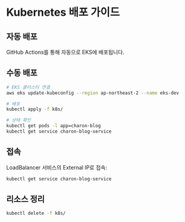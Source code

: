 # Kubernetes 배포 가이드

## 자동 배포
GitHub Actions를 통해 자동으로 EKS에 배포됩니다.

## 수동 배포
```bash
# EKS 클러스터 연결
aws eks update-kubeconfig --region ap-northeast-2 --name eks-dev

# 배포
kubectl apply -f k8s/

# 상태 확인
kubectl get pods -l app=charon-blog
kubectl get service charon-blog-service
```

## 접속
LoadBalancer 서비스의 External IP로 접속:
```bash
kubectl get service charon-blog-service
```

## 리소스 정리
```bash
kubectl delete -f k8s/
```